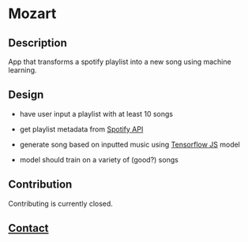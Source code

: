 # Mozart

## Description
App that transforms a spotify playlist into a new song using machine learning.

## Design
- have user input a playlist with at least 10 songs
- get playlist metadata from [Spotify API](https://developer.spotify.com/documentation/web-api/)
- generate song based on inputted music using [Tensorflow JS](https://github.com/tensorflow/tfjs) model

- model should train on a variety of (good?) songs

## Contribution
Contributing is currently closed.

## **[Contact](https://coleb.io/contact)**
